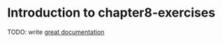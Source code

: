 # Introduction to chapter8-exercises

TODO: write [great documentation](http://jacobian.org/writing/what-to-write/)
